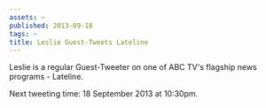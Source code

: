 ```yaml
---
assets: ~
published: 2013-09-18
tags: ~
title: Leslie Guest-Tweets Lateline
---
```

Leslie is a regular Guest-Tweeter on one of ABC TV's flagship news programs - Lateline. 

Next tweeting time: 18 September 2013 at 10:30pm. 